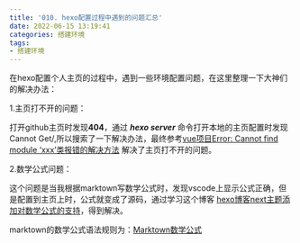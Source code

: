 ```yaml
---
title: '010. hexo配置过程中遇到的问题汇总'
date: 2022-06-15 13:19:41
categories: 搭建环境
tags:
- 搭建环境
---
```

在hexo配置个人主页的过程中，遇到一些环境配置问题，在这里整理一下大神们的解决办法：

1.主页打不开的问题：

打开github主页时发现**404**，通过 ***hexo server*** 命令打开本地的主页配置时发现 Cannot Get/,所以搜索了一下解决办法，最终参考[vue项目Error: Cannot find module ‘xxx’类报错的解决方法](https://blog.csdn.net/loveLifeLoveCoding/article/details/121789466) 解决了主页打不开的问题。

<!--more-->
2.数学公式问题：

这个问题是当我根据marktown写数学公式时，发现vscode上显示公式正确，但是配置到主页上时，公式就变成了源码，通过学习这个博客 [hexo博客next主题添加对数学公式的支持](https://blog.csdn.net/weixin_45511189/article/details/115798563)，得到解决。

marktown的数学公式语法规则为：[Marktown数学公式](https://www.jianshu.com/p/f0de9f572c9d)

